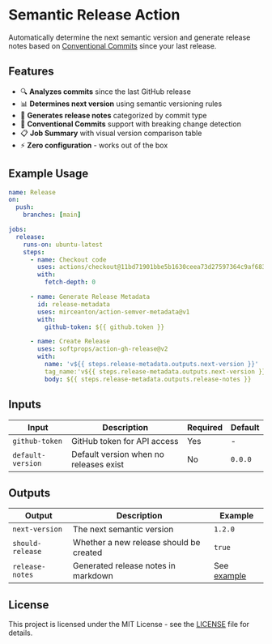 # Semantic Release Action

Automatically determine the next semantic version and generate release notes based on
[Conventional Commits](https://www.conventionalcommits.org/) since your last release.

## Features

- 🔍 **Analyzes commits** since the last GitHub release
- 📊 **Determines next version** using semantic versioning rules
- 📝 **Generates release notes** categorized by commit type
- 🎯 **Conventional Commits** support with breaking change detection
- 📋 **Job Summary** with visual version comparison table
- ⚡ **Zero configuration** - works out of the box

## Example Usage

```yaml
name: Release
on:
  push:
    branches: [main]

jobs:
  release:
    runs-on: ubuntu-latest
    steps:
      - name: Checkout code
        uses: actions/checkout@11bd71901bbe5b1630ceea73d27597364c9af683 # v4.2.2
        with:
          fetch-depth: 0

      - name: Generate Release Metadata
        id: release-metadata
        uses: mirceanton/action-semver-metadata@v1
        with:
          github-token: ${{ github.token }}

      - name: Create Release
        uses: softprops/action-gh-release@v2
        with:
          name: 'v${{ steps.release-metadata.outputs.next-version }}'
          tag_name:'v${{ steps.release-metadata.outputs.next-version }}'
          body: ${{ steps.release-metadata.outputs.release-notes }}

```

## Inputs

| Input             | Description                            | Required | Default |
| ----------------- | -------------------------------------- | -------- | ------- |
| `github-token`    | GitHub token for API access            | Yes      | -       |
| `default-version` | Default version when no releases exist | No       | `0.0.0` |

## Outputs

| Output           | Description                             | Example                                                                                 |
| ---------------- | --------------------------------------- | --------------------------------------------------------------------------------------- |
| `next-version`   | The next semantic version               | `1.2.0`                                                                                 |
| `should-release` | Whether a new release should be created | `true`                                                                                  |
| `release-notes`  | Generated release notes in markdown     | See [example](https://github.com/mirceanton/action-semver-metadata/releases/tag/v1.0.0) |

## License

This project is licensed under the MIT License - see the [LICENSE](LICENSE) file for details.
